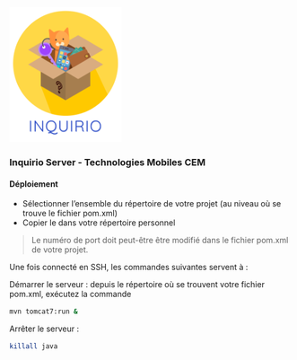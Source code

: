 
<img src="../icons/inquirio.png" width="200">

### Inquirio Server - Technologies Mobiles CEM


#### Déploiement

- Sélectionner l’ensemble du répertoire de votre projet (au niveau où se trouve le fichier pom.xml)
- Copier le dans votre répertoire personnel

> Le numéro de port doit peut-être être modifié dans le fichier pom.xml de votre projet. 

Une fois connecté en SSH, les commandes suivantes servent à :

Démarrer le serveur : depuis le répertoire où se trouvent votre fichier pom.xml, exécutez la commande 

```sh
mvn tomcat7:run &
```

Arrêter le serveur :

```sh
killall java
```




